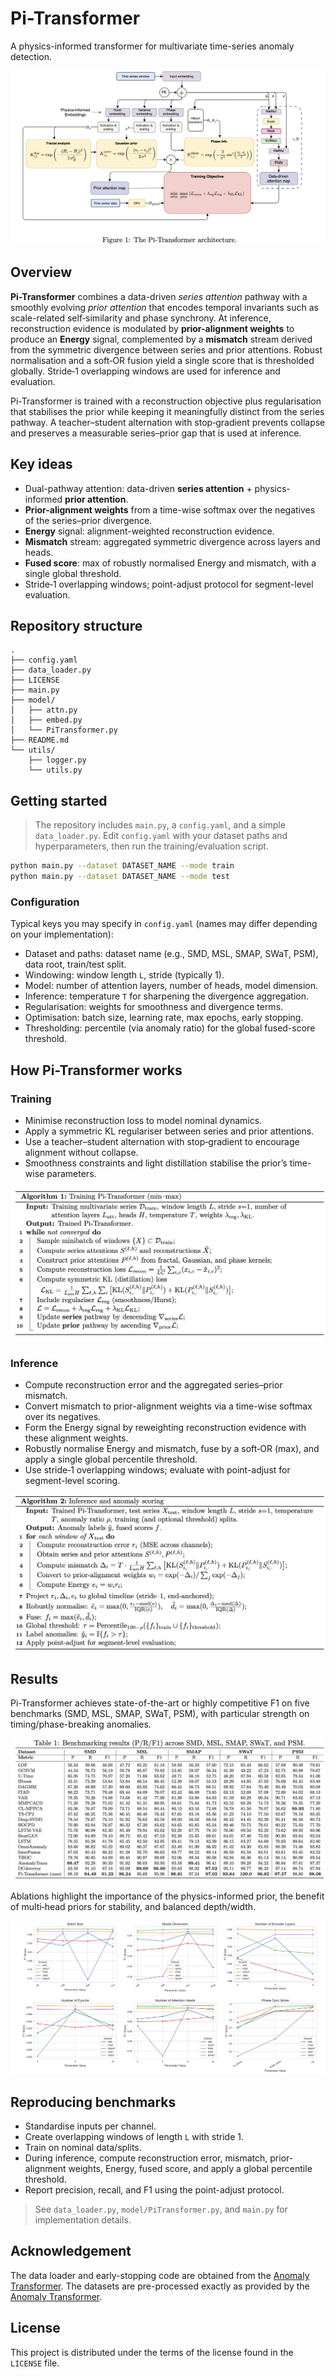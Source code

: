 # Pi-Transformer
A physics-informed transformer for multivariate time-series anomaly detection.

![Architecture](Figures/architecture.png)

## Overview
**Pi-Transformer** combines a data-driven *series attention* pathway with a smoothly evolving *prior attention* that encodes temporal invariants such as scale-related self‑similarity and phase synchrony. At inference, reconstruction evidence is modulated by **prior-alignment weights** to produce an **Energy** signal, complemented by a **mismatch** stream derived from the symmetric divergence between series and prior attentions. Robust normalisation and a soft‑OR fusion yield a single score that is thresholded globally. Stride‑1 overlapping windows are used for inference and evaluation.

Pi-Transformer is trained with a reconstruction objective plus regularisation that stabilises the prior while keeping it meaningfully distinct from the series pathway. A teacher–student alternation with stop‑gradient prevents collapse and preserves a measurable series–prior gap that is used at inference.

## Key ideas
- Dual-pathway attention: data-driven **series attention** + physics-informed **prior attention**.
- **Prior-alignment weights** from a time-wise softmax over the negatives of the series–prior divergence.
- **Energy** signal: alignment-weighted reconstruction evidence.
- **Mismatch** stream: aggregated symmetric divergence across layers and heads.
- **Fused score**: max of robustly normalised Energy and mismatch, with a single global threshold.
- Stride‑1 overlapping windows; point-adjust protocol for segment-level evaluation.

## Repository structure
```
.
├── config.yaml
├── data_loader.py
├── LICENSE
├── main.py
├── model/
│   ├── attn.py
│   ├── embed.py
│   └── PiTransformer.py
├── README.md
└── utils/
    ├── logger.py
    └── utils.py
```

## Getting started
> The repository includes `main.py`, a `config.yaml`, and a simple `data_loader.py`. Edit `config.yaml` with your dataset paths and hyperparameters, then run the training/evaluation script.

```bash
python main.py --dataset DATASET_NAME --mode train
python main.py --dataset DATASET_NAME --mode test
```

### Configuration
Typical keys you may specify in `config.yaml` (names may differ depending on your implementation):
- Dataset and paths: dataset name (e.g., SMD, MSL, SMAP, SWaT, PSM), data root, train/test split.
- Windowing: window length `L`, stride (typically 1).
- Model: number of attention layers, number of heads, model dimension.
- Inference: temperature `T` for sharpening the divergence aggregation.
- Regularisation: weights for smoothness and divergence terms.
- Optimisation: batch size, learning rate, max epochs, early stopping.
- Thresholding: percentile (via anomaly ratio) for the global fused-score threshold.

## How Pi-Transformer works
### Training
- Minimise reconstruction loss to model nominal dynamics.
- Apply a symmetric KL regulariser between series and prior attentions.
- Use a teacher–student alternation with stop‑gradient to encourage alignment without collapse.
- Smoothness constraints and light distillation stabilise the prior’s time-wise parameters.

![Training algorithm](Figures/training.png)

### Inference
- Compute reconstruction error and the aggregated series–prior mismatch.
- Convert mismatch to prior-alignment weights via a time-wise softmax over its negatives.
- Form the Energy signal by reweighting reconstruction evidence with these alignment weights.
- Robustly normalise Energy and mismatch, fuse by a soft‑OR (max), and apply a single global percentile threshold.
- Use stride‑1 overlapping windows; evaluate with point-adjust for segment-level scoring.

![Inference algorithm](Figures/inference.png)

## Results
Pi-Transformer achieves state-of-the-art or highly competitive F1 on five benchmarks (SMD, MSL, SMAP, SWaT, PSM), with particular strength on timing/phase-breaking anomalies.

![Benchmarking](Figures/benchmarking.png)

Ablations highlight the importance of the physics-informed prior, the benefit of multi‑head priors for stability, and balanced depth/width.

![Ablation](Figures/ablation.png)

## Reproducing benchmarks
- Standardise inputs per channel.
- Create overlapping windows of length `L` with stride 1.
- Train on nominal data/splits.
- During inference, compute reconstruction error, mismatch, prior-alignment weights, Energy, fused score, and apply a global percentile threshold.
- Report precision, recall, and F1 using the point-adjust protocol.

> See `data_loader.py`, `model/PiTransformer.py`, and `main.py` for implementation details.

<!-- ## Citation
If you find this work useful, please cite:
```bibtex
@article{PiTran,
  title={Pi-Transformer: A Physics-informed Attention Mechanism for Time Series Anomaly Detection},
  author={Maleki, Sepehr and Pourmoazemi, Negar},
  year={2025},
}
``` -->

## Acknowledgement
The data loader and early-stopping code are obtained from the [Anomaly Transformer](https://github.com/thuml/Anomaly-Transformer).
The datasets are pre-processed exactly as provided by the [Anomaly Transformer](https://github.com/thuml/Anomaly-Transformer).

## License
This project is distributed under the terms of the license found in the `LICENSE` file.

